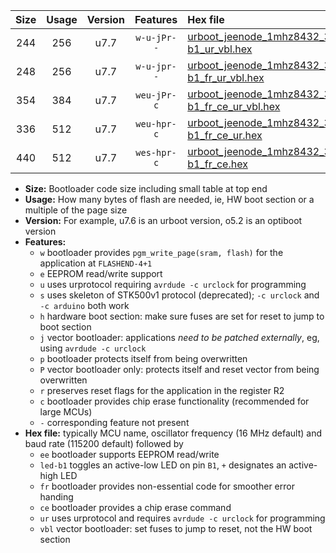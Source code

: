 |Size|Usage|Version|Features|Hex file|
|:-:|:-:|:-:|:-:|:--|
|244|256|u7.7|`w-u-jPr--`|[urboot_jeenode_1mhz8432_38400bps_led-b1_ur_vbl.hex](https://raw.githubusercontent.com/stefanrueger/urboot.hex/main/boards/jeenode/fcpu_1mhz8432/38400_bps/urboot_jeenode_1mhz8432_38400bps_led-b1_ur_vbl.hex)|
|248|256|u7.7|`w-u-jpr--`|[urboot_jeenode_1mhz8432_38400bps_led-b1_fr_ur_vbl.hex](https://raw.githubusercontent.com/stefanrueger/urboot.hex/main/boards/jeenode/fcpu_1mhz8432/38400_bps/urboot_jeenode_1mhz8432_38400bps_led-b1_fr_ur_vbl.hex)|
|354|384|u7.7|`weu-jPr-c`|[urboot_jeenode_1mhz8432_38400bps_ee_led-b1_fr_ce_ur_vbl.hex](https://raw.githubusercontent.com/stefanrueger/urboot.hex/main/boards/jeenode/fcpu_1mhz8432/38400_bps/urboot_jeenode_1mhz8432_38400bps_ee_led-b1_fr_ce_ur_vbl.hex)|
|336|512|u7.7|`weu-hpr-c`|[urboot_jeenode_1mhz8432_38400bps_ee_led-b1_fr_ce_ur.hex](https://raw.githubusercontent.com/stefanrueger/urboot.hex/main/boards/jeenode/fcpu_1mhz8432/38400_bps/urboot_jeenode_1mhz8432_38400bps_ee_led-b1_fr_ce_ur.hex)|
|440|512|u7.7|`wes-hpr-c`|[urboot_jeenode_1mhz8432_38400bps_ee_led-b1_fr_ce.hex](https://raw.githubusercontent.com/stefanrueger/urboot.hex/main/boards/jeenode/fcpu_1mhz8432/38400_bps/urboot_jeenode_1mhz8432_38400bps_ee_led-b1_fr_ce.hex)|

- **Size:** Bootloader code size including small table at top end
- **Usage:** How many bytes of flash are needed, ie, HW boot section or a multiple of the page size
- **Version:** For example, u7.6 is an urboot version, o5.2 is an optiboot version
- **Features:**
  + `w` bootloader provides `pgm_write_page(sram, flash)` for the application at `FLASHEND-4+1`
  + `e` EEPROM read/write support
  + `u` uses urprotocol requiring `avrdude -c urclock` for programming
  + `s` uses skeleton of STK500v1 protocol (deprecated); `-c urclock` and `-c arduino` both work
  + `h` hardware boot section: make sure fuses are set for reset to jump to boot section
  + `j` vector bootloader: applications *need to be patched externally*, eg, using `avrdude -c urclock`
  + `p` bootloader protects itself from being overwritten
  + `P` vector bootloader only: protects itself and reset vector from being overwritten
  + `r` preserves reset flags for the application in the register R2
  + `c` bootloader provides chip erase functionality (recommended for large MCUs)
  + `-` corresponding feature not present
- **Hex file:** typically MCU name, oscillator frequency (16 MHz default) and baud rate (115200 default) followed by
  + `ee` bootloader supports EEPROM read/write
  + `led-b1` toggles an active-low LED on pin `B1`, `+` designates an active-high LED
  + `fr` bootloader provides non-essential code for smoother error handing
  + `ce` bootloader provides a chip erase command
  + `ur` uses urprotocol and requires `avrdude -c urclock` for programming
  + `vbl` vector bootloader: set fuses to jump to reset, not the HW boot section
